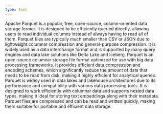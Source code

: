 ```yaml
---
type: Tool
---
```


Apache Parquet is a popular, free, open-source, column-oriented data storage format. It is designed to be efficiently queried directly, allowing users to read individual columns instead of always having to read all of them. Parquet files are typically much smaller than CSV or JSON due to lightweight columnar compression and general-purpose compression. It is widely used as a data interchange format and is supported by many query engines and data lake solutions like Delta Lake and Iceberg. Parquet is an open-source columnar storage file format optimized for use with big data processing frameworks. It provides efficient data compression and encoding schemes, which significantly reduce the amount of data that needs to be read from disk, making it highly efficient for analytical queries. Parquet is widely used in data lakes and lakehouse architectures due to its performance and compatibility with various data processing tools. It is designed to work efficiently with columnar data and supports nested data types, making it ideal for storing text embeddings along with their metadata. Parquet files are compressed and can be read and written quickly, making them suitable for portable and efficient data storage.